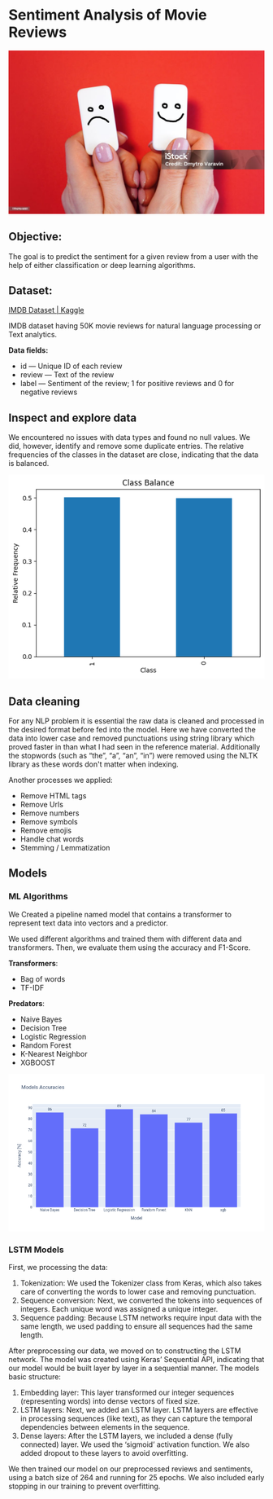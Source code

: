 # Sentiment Analysis of Movie Reviews

![](https://github.com/SawsanYusuf/Sentiment-Analysis-of-Movie-Reviews/blob/main/Images/istockphoto-1196964881-1024x1024.jpg)

## Objective:
The goal is to predict the sentiment for a given review 
from a user with the help of either classification or deep learning algorithms.

## Dataset: 
[IMDB Dataset | Kaggle](https://www.kaggle.com/datasets/lakshmi25npathi/imdb-dataset-of-50k-movie-reviews)

IMDB dataset having 50K movie reviews for natural language processing or Text analytics.

**Data fields:** 
* id — Unique ID of each review
* review — Text of the review
* label — Sentiment of the review; 1 for positive reviews and 0 for negative reviews

## Inspect and explore data
We encountered no issues with data types and found no null values. We did, however, identify and remove some duplicate entries. The relative frequencies of the classes in the dataset are close, indicating that the data is balanced.

![](https://github.com/SawsanYusuf/Sentiment-Analysis-of-Movie-Reviews/blob/main/Images/class%20balance.png)


## Data cleaning 
For any NLP problem it is essential the raw data is cleaned and processed in the desired format before fed into the model. Here we have converted the data into lower case and removed punctuations using string library which proved faster in than what I had seen in the reference material. Additionally the stopwords (such as “the”, “a”, “an”, “in”) were removed using the NLTK library as these words don't matter when indexing.

Another processes we applied: 
* Remove HTML tags
* Remove Urls
* Remove numbers 
* Remove symbols
* Remove emojis
* Handle chat words
* Stemming / Lemmatization

## Models

### ML Algorithms 
We Created a pipeline named model that contains a transformer to represent text data into vectors and a predictor.

We used different algorithms and trained them with different data and transformers. Then, we evaluate them using the accuracy and F1-Score. 

**Transformers**: 
* Bag of words
* TF-IDF
  
**Predators**:
* Naive Bayes
* Decision Tree 
* Logistic Regression 
* Random Forest 
* K-Nearest Neighbor 
* XGBOOST

![](https://github.com/SawsanYusuf/Sentiment-Analysis-of-Movie-Reviews/blob/main/Images/ml%20models.png)

### LSTM Models

First, we processing the data:
1. Tokenization: We used the Tokenizer class from Keras, which also takes care of converting the words to lower case and removing punctuation.
2. Sequence conversion: Next, we converted the tokens into sequences of integers. Each unique word was assigned a unique integer.
3. Sequence padding: Because LSTM networks require input data with the same length, we used padding to ensure all sequences had the same length.

After preprocessing our data, we moved on to constructing the LSTM network. The model was created using Keras’ Sequential API, indicating that our model would be built layer by layer in a sequential manner.
The models basic structure: 
1. Embedding layer: This layer transformed our integer sequences (representing words) into dense vectors of fixed size. 
2. LSTM layers: Next, we added an LSTM layer. LSTM layers are effective in processing sequences (like text), as they can capture the temporal dependencies between elements in the sequence.
3. Dense layers: After the LSTM layers, we included a dense (fully connected) layer. We used the ‘sigmoid’ activation function. We also added dropout to these layers to avoid overfitting.

We then trained our model on our preprocessed reviews and sentiments, using a batch size of 264 and running for 25 epochs. We also included early stopping in our training to prevent overfitting.




